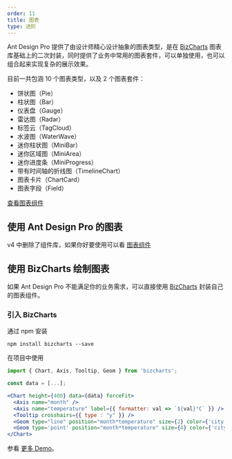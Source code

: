 ```yaml
---
order: 11
title: 图表
type: 进阶
---
```


Ant Design Pro 提供了由设计师精心设计抽象的图表类型，是在 [BizCharts](https://github.com/alibaba/BizCharts) 图表库基础上的二次封装，同时提供了业务中常用的图表套件，可以单独使用，也可以组合起来实现复杂的展示效果。

目前一共包涵 10 个图表类型，以及 2 个图表套件：

- 饼状图（Pie）
- 柱状图（Bar）
- 仪表盘（Gauge）
- 雷达图（Radar）
- 标签云（TagCloud）
- 水波图（WaterWave）
- 迷你柱状图（MiniBar）
- 迷你区域图（MiniArea）
- 迷你进度条（MiniProgress）
- 带有时间轴的折线图（TimelineChart）
- 图表卡片（ChartCard）
- 图表字段（Field）

[查看图表组件](https://v2-pro.ant.design/components/charts-cn/)

## 使用 Ant Design Pro 的图表

v4 中删除了组件库，如果你好要使用可以看 [图表组件](https://v2-pro.ant.design/components/charts-cn/)

## 使用 BizCharts 绘制图表

如果 Ant Design Pro 不能满足你的业务需求，可以直接使用 [BizCharts](https://github.com/alibaba/BizCharts) 封装自己的图表组件。

### 引入 BizCharts

通过 npm 安装

```
npm install bizcharts --save
```

在项目中使用

```jsx
import { Chart, Axis, Tooltip, Geom } from 'bizcharts';

const data = [...];

<Chart height={400} data={data} forceFit>
  <Axis name="month" />
  <Axis name="temperature" label={{ formatter: val => `${val}°C` }} />
  <Tooltip crosshairs={{ type : "y" }} />
  <Geom type="line" position="month*temperature" size={2} color={'city'} />
  <Geom type='point' position="month*temperature" size={4} color={'city'} />
</Chart>
```

参看 [更多 Demo](https://alibaba.github.io/BizCharts/demo.html)。
